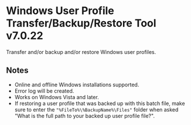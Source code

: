 # Windows User Profile Transfer/Backup/Restore Tool v7.0.22
Transfer and/or backup and/or restore Windows user profiles.

## Notes
- Online and offline Windows installations supported.  
- Error log will be created.
- Works on Windows Vista and later.
- If restoring a user profile that was backed up with this batch file, make sure to enter the `"%FileTo%\%BackupName%\Files"` folder when asked "What is the full path to your backed up user profile file?".
